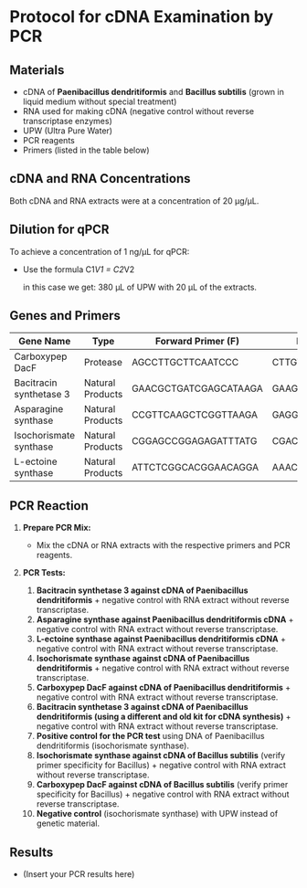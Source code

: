 # Protocol for cDNA Examination by PCR

## Materials
- cDNA of **Paenibacillus dendritiformis** and **Bacillus subtilis** (grown in liquid medium without special treatment)
- RNA used for making cDNA (negative control without reverse transcriptase enzymes)
- UPW (Ultra Pure Water)
- PCR reagents
- Primers (listed in the table below)

## cDNA and RNA Concentrations
Both cDNA and RNA extracts were at a concentration of 20 µg/µL.

## Dilution for qPCR
To achieve a concentration of 1 ng/µL for qPCR:
- Use the formula  C1*V1 = C2*V2 

  in this case we get:  380 µL of UPW with 20 µL of the extracts.

## Genes and Primers
| Gene Name               | Type             | Forward Primer (F)         | Reverse Primer (R)          |
|-------------------------|------------------|----------------------------|-----------------------------|
| Carboxypep DacF         | Protease         | AGCCTTGCTTCAATCCC           | CTTGTTCGTGTTGACAAGC          |
| Bacitracin synthetase 3 | Natural Products | GAACGCTGATCGAGCATAAGA       | GAAGCAGAACGAGTGGAACA         |
| Asparagine synthase     | Natural Products | CCGTTCAAGCTCGGTTAAGA        | GAGGCTTGTTGTTGGCTTTC         |
| Isochorismate synthase  | Natural Products | CGGAGCCGGAGAGATTTATG        | CGACAGGACCACCTTCTGA          |
| L-ectoine synthase      | Natural Products | ATTCTCGGCACGGAACAGGA        | AAACCAACTCCGTCCTTCTTG        |

## PCR Reaction
1. **Prepare PCR Mix:**
   - Mix the cDNA or RNA extracts with the respective primers and PCR reagents.

2. **PCR Tests:**
   1. **Bacitracin synthetase 3 against cDNA of Paenibacillus dendritiformis** + negative control with RNA extract without reverse transcriptase.
   2. **Asparagine synthase against Paenibacillus dendritiformis cDNA** + negative control with RNA extract without reverse transcriptase.
   3. **L-ectoine synthase against Paenibacillus dendritiformis cDNA** + negative control with RNA extract without reverse transcriptase.
   4. **Isochorismate synthase against cDNA of Paenibacillus dendritiformis** + negative control with RNA extract without reverse transcriptase.
   5. **Carboxypep DacF against cDNA of Paenibacillus dendritiformis** + negative control with RNA extract without reverse transcriptase.
   6. **Bacitracin synthetase 3 against cDNA of Paenibacillus dendritiformis (using a different and old kit for cDNA synthesis)** + negative control with RNA extract without reverse transcriptase.
   7. **Positive control for the PCR test** using DNA of Paenibacillus dendritiformis (isochorismate synthase).
   8. **Isochorismate synthase against cDNA of Bacillus subtilis** (verify primer specificity for Bacillus) + negative control with RNA extract without reverse transcriptase.
   9. **Carboxypep DacF against cDNA of Bacillus subtilis** (verify primer specificity for Bacillus) + negative control with RNA extract without reverse transcriptase.
   10. **Negative control** (isochorismate synthase) with UPW instead of genetic material.

## Results
- (Insert your PCR results here)


